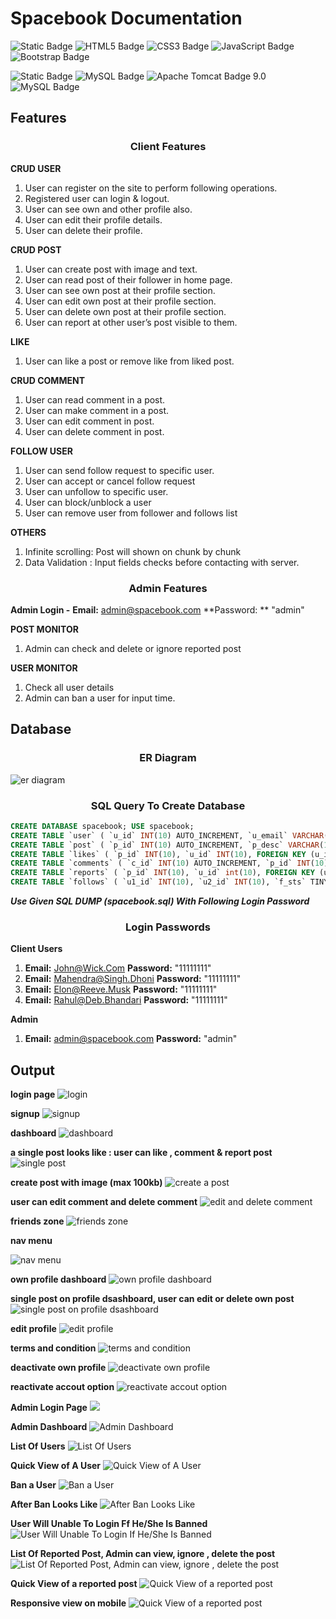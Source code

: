 # Spacebook Documentation

![Static Badge](https://img.shields.io/badge/Frontend:-ffffff) 
![HTML5 Badge](https://img.shields.io/badge/HTML5-E34F26?logo=html5&logoColor=fff&style=flat) ![CSS3 Badge](https://img.shields.io/badge/CSS3-1572B6?logo=css3&logoColor=fff&style=flat) ![JavaScript Badge](https://img.shields.io/badge/JavaScript-F7DF1E?logo=javascript&logoColor=000&style=flat) ![Bootstrap Badge](https://img.shields.io/badge/Bootstrap-7952B3?logo=bootstrap&logoColor=fff&style=flat)

![Static Badge](https://img.shields.io/badge/Backend:-ffffff) 
![MySQL Badge](https://img.shields.io/badge/Java-ED8B00?logo=openjdk&style=flat)  ![Apache Tomcat Badge 9.0](https://img.shields.io/badge/Apache%20Tomcat-9.0-F8DC759?logo=apachetomcat&logoColor=000&style=flat) ![MySQL Badge](https://img.shields.io/badge/MySQL-4479A1?logo=mysql&logoColor=fff&style=flat)



## Features

### <center>Client Features</center> 
**CRUD USER**
1. User can register  on the site to perform following operations.
2. Registered user can login & logout.
3. User can see own and other profile also.
4. User can edit their profile details. 
5. User can delete their profile.

**CRUD POST**
1. User can create post with image and text.
2. User can read post of their follower in home page.
3. User can see own post at their profile section.
4. User can edit own post at their profile section.
5. User can delete own post at their profile section.
6. User can report at other user’s post visible to them.

**LIKE**
1. User can like a post or remove like from liked post.

**CRUD COMMENT**
1. User can read comment in a post.
2. User can make comment in a post.
3. User can edit comment in post.
4. User can delete comment in post.

**FOLLOW USER**
1. User can send follow request to specific user.
2. User can accept or cancel follow request
3. User can unfollow to specific user.
4. User can block/unblock a user
5. User can remove user from follower and follows list

**OTHERS**
1. Infinite scrolling: Post will shown on chunk by chunk
2. Data Validation : Input fields checks before contacting with server.

### <center>Admin Features</center> 
**Admin Login -** **Email:** admin@spacebook.com 	**Password: ** "admin"

**POST MONITOR**
1. Admin can check and delete or ignore reported post

**USER MONITOR**
1. Check all user details
2. Admin can ban a user for input time.

## Database
### <center> ER Diagram </center>
![er diagram](https://github.com/rdbhandari/spacebook/blob/master/docs/erd.png?raw=true)

### <center> SQL Query To Create Database</center>
```sql
CREATE DATABASE spacebook; USE spacebook; 
CREATE TABLE `user` ( `u_id` INT(10) AUTO_INCREMENT, `u_email` VARCHAR(255), `u_name` VARCHAR(50), `u_img` VARCHAR(100), `u_dob` DATE, `u_gender` VARCHAR(6), `u_pswd` VARCHAR(256), `u_sts` TINYINT(1), `u_banfor` DATETIME, PRIMARY KEY (`u_id`) ); 
CREATE TABLE `post` ( `p_id` INT(10) AUTO_INCREMENT, `p_desc` VARCHAR(1000), `p_img` VARCHAR(200), `p_time` DATETIME DEFAULT CURRENT_TIMESTAMP, `u_id` int(10), PRIMARY KEY (`p_id`), FOREIGN KEY (u_id) REFERENCES user(u_id) ); 
CREATE TABLE `likes` ( `p_id` INT(10), `u_id` INT(10), FOREIGN KEY (u_id) REFERENCES user(u_id), FOREIGN KEY (p_id) REFERENCES post(p_id) ); 
CREATE TABLE `comments` ( `c_id` INT(10) AUTO_INCREMENT, `p_id` INT(10), `u_id` INT(10), `c_desc` VARCHAR(200), `c_time` DATETIME DEFAULT CURRENT_TIMESTAMP , PRIMARY KEY (`c_id`), FOREIGN KEY (u_id) REFERENCES user(u_id), FOREIGN KEY (p_id) REFERENCES post(p_id) ); 
CREATE TABLE `reports` ( `p_id` INT(10), `u_id` int(10), FOREIGN KEY (u_id) REFERENCES user(u_id), FOREIGN KEY (p_id) REFERENCES post(p_id) ); 
CREATE TABLE `follows` ( `u1_id` INT(10), `u2_id` INT(10), `f_sts` TINYINT(1), FOREIGN KEY (u1_id) REFERENCES user(u_id), FOREIGN KEY (u2_id) REFERENCES user(u_id) );
```

***Use Given SQL DUMP (spacebook.sql) With Following Login Password***

### <center> Login Passwords </center>
**Client Users**
1. **Email:** John@Wick.Com 	**Password:** "11111111"
2. **Email:** Mahendra@Singh.Dhoni 	**Password:** "11111111"
3. **Email:** Elon@Reeve.Musk 	**Password:** "11111111"
4. **Email:** Rahul@Deb.Bhandari 	**Password:** "11111111"

**Admin**
1. **Email:** admin@spacebook.com 	**Password:** "admin"


## Output
**login page**
![login](https://github.com/rdbhandari/spacebook/blob/master/docs/outputs/1.png?raw=true)

**signup**
![signup](https://github.com/rdbhandari/spacebook/blob/master/docs/outputs/2.png?raw=true)

**dashboard**
![dashboard](https://github.com/rdbhandari/spacebook/blob/master/docs/outputs/3.png?raw=true)

**a single post looks like : user can like , comment & report post**
![single post](https://github.com/rdbhandari/spacebook/blob/master/docs/outputs/4.png?raw=true)

**create post with image (max 100kb)**
![create a post](https://github.com/rdbhandari/spacebook/blob/master/docs/outputs/5.png?raw=true)

**user can edit comment and delete comment**
![edit and delete comment](https://github.com/rdbhandari/spacebook/blob/master/docs/outputs/5.png?raw=true)

**friends zone**
![friends zone](https://github.com/rdbhandari/spacebook/blob/master/docs/outputs/7.png?raw=true)

**nav menu**

![nav menu](https://github.com/rdbhandari/spacebook/blob/master/docs/outputs/8.png?raw=true)

**own profile dashboard**
![own profile dashboard](https://github.com/rdbhandari/spacebook/blob/master/docs/outputs/9.png?raw=true)

**single post on profile dsashboard, user can edit or delete own post**
![single post on profile dsashboard](https://github.com/rdbhandari/spacebook/blob/master/docs/outputs/10.png?raw=true)

**edit profile**
![edit profile](https://github.com/rdbhandari/spacebook/blob/master/docs/outputs/11.png?raw=true)

**terms and condition**
![terms and condition](https://github.com/rdbhandari/spacebook/blob/master/docs/outputs/12.png?raw=true)

**deactivate own profile**
![deactivate own profile](https://github.com/rdbhandari/spacebook/blob/master/docs/outputs/13.png?raw=true)

**reactivate accout option**
![reactivate accout option](https://github.com/rdbhandari/spacebook/blob/master/docs/outputs/14.png?raw=true)

**Admin Login Page**
![](https://github.com/rdbhandari/Spacebook/blob/master/docs/outputs/15.png?raw=true)

**Admin Dashboard**
![Admin Dashboard](https://github.com/rdbhandari/Spacebook/blob/master/docs/outputs/16.png?raw=true)

**List Of Users**
![List Of Users](https://github.com/rdbhandari/Spacebook/blob/master/docs/outputs/17.png?raw=true)

**Quick View of A User**
![Quick View of A User](https://github.com/rdbhandari/Spacebook/blob/master/docs/outputs/18.png?raw=true)

**Ban a User**
![Ban a User](https://github.com/rdbhandari/Spacebook/blob/master/docs/outputs/19.png?raw=true)

**After Ban Looks Like**
![After Ban Looks Like](https://github.com/rdbhandari/Spacebook/blob/master/docs/outputs/20.png?raw=true)

**User Will Unable To Login Ff He/She Is Banned**
![User Will Unable To Login If He/She Is Banned](https://github.com/rdbhandari/Spacebook/blob/master/docs/outputs/21.png?raw=true)

**List Of Reported Post, Admin can view, ignore , delete the post**
![List Of Reported Post, Admin can view, ignore , delete the post](https://github.com/rdbhandari/Spacebook/blob/master/docs/outputs/22.png?raw=true)

**Quick View of a reported post**
![Quick View of a reported post](https://github.com/rdbhandari/Spacebook/blob/master/docs/outputs/23.png?raw=true)

**Responsive view on mobile**
![Quick View of a reported post](https://github.com/rdbhandari/Spacebook/blob/master/docs/outputs/24.png?raw=true)

